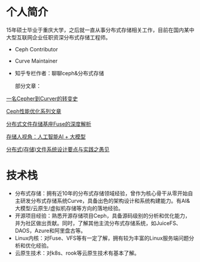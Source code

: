 # 个人简介

15年硕士毕业于重庆大学，之后就一直从事分布式存储相关工作，目前在国内某中大型互联网企业任职资深分布式存储工程师。



- Ceph Contributor
- Curve Maintainer
- 知乎专栏作者：聊聊ceph&分布式存储

  部分文章：

[一名Cepher到Curver的转变史](https://zhuanlan.zhihu.com/p/575643765)

[Ceph性能优化系列文章](https://zhuanlan.zhihu.com/p/688270241)

[分布式文件存储基座Fuse的深度解析](https://zhuanlan.zhihu.com/p/675783819)

[存储人视角：人工智能AI + 大模型](https://zhuanlan.zhihu.com/p/693177465)

[分布式(存储)文件系统设计要点与实践之愚见](https://zhuanlan.zhihu.com/p/709551187)



                
# 技术栈

- 分布式存储：拥有近10年的分布式存储领域经验，曾作为核心骨干从零开始自主研发分布式存储系统Curve，具备出色的架构设计和系统构建能力。有AI&大模型/云原生/虚拟机存储等方向的落地经验。
- 开源项目经验：熟悉开源存储项目Ceph，具备源码级别的分析和优化能力，并为社区做出贡献。同时，了解其他主流分布式存储系统，如JuiceFS、DAOS，Azure和阿里盘古等。
- Linux内核：对Fuse、VFS等有一定了解，拥有较为丰富的Linux服务端问题分析和优化经验。
- 云原生技术：对k8s、rook等云原生技术有基本了解。
